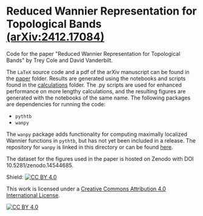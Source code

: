 # Reduced Wannier Representation for Topological Bands [(arXiv:2412.17084)](https://arxiv.org/abs/2412.17084)
Code for the paper "Reduced Wannier Representation for Topological Bands" by Trey Cole and David Vanderbilt. 

The `LaTeX` source code and a pdf of the arXiv manuscript can be found in the [paper](/paper) folder. Results are generated using the notebooks and scripts found in the [calculations](/calculations) folder. The .py scripts are used for enhanced performance on more lengthy calculations, and the resulting figures are generated with the notebooks of the same name. The following packages are dependencies for running the code:
- `pythtb`
- `wanpy`

The `wanpy` package adds functionality for computing maximally localized Wannier functions in `pythtb`, but has not yet been included in a release. The repository for `wanpy` is linked in this directory or can be found [here](https://github.com/treycole/WanPy). 

The dataset for the figures used in the paper is hosted on Zenodo with DOI 10.5281/zenodo.14544685.


Shield: [![CC BY 4.0][cc-by-shield]][cc-by]

This work is licensed under a
[Creative Commons Attribution 4.0 International License][cc-by].

[![CC BY 4.0][cc-by-image]][cc-by]

[cc-by]: http://creativecommons.org/licenses/by/4.0/
[cc-by-image]: https://i.creativecommons.org/l/by/4.0/88x31.png
[cc-by-shield]: https://img.shields.io/badge/License-CC%20BY%204.0-lightgrey.svg
